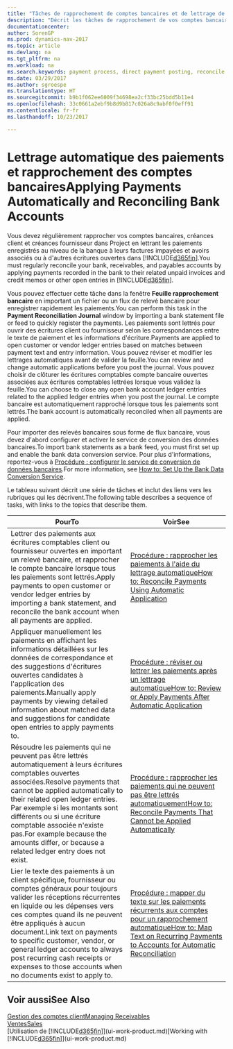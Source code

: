 ```yaml
---
title: "Tâches de rapprochement de comptes bancaires et de lettrage de paiements d'écritures connexes"
description: "Décrit les tâches de rapprochement de vos comptes bancaires, client, et fournisseur, valider des règlements ou des frais, et lettrer des paiements automatiquement."
documentationcenter: 
author: SorenGP
ms.prod: dynamics-nav-2017
ms.topic: article
ms.devlang: na
ms.tgt_pltfrm: na
ms.workload: na
ms.search.keywords: payment process, direct payment posting, reconcile payment, expenses, cash receipts
ms.date: 03/29/2017
ms.author: sgroespe
ms.translationtype: HT
ms.sourcegitcommit: b9b1f062ee6009f34698ea2cf33bc25bdd5b11e4
ms.openlocfilehash: 33c0661a2ebf9b8d9b817c026a8c9abf0f0eff91
ms.contentlocale: fr-fr
ms.lasthandoff: 10/23/2017

---
```

# <a name="applying-payments-automatically-and-reconciling-bank-accounts"></a><span data-ttu-id="97515-103">Lettrage automatique des paiements et rapprochement des comptes bancaires</span><span class="sxs-lookup"><span data-stu-id="97515-103">Applying Payments Automatically and Reconciling Bank Accounts</span></span>
<span data-ttu-id="97515-104">Vous devez régulièrement rapprocher vos comptes bancaires, créances client et créances fournisseur dans Project en lettrant les paiements enregistrés au niveau de la banque à leurs factures impayées et avoirs associés ou à d'autres écritures ouvertes dans [!INCLUDE[d365fin](includes/d365fin_long_md.md)].</span><span class="sxs-lookup"><span data-stu-id="97515-104">You must regularly reconcile your bank, receivables, and payables accounts by applying payments recorded in the bank to their related unpaid invoices and credit memos or other open entries in [!INCLUDE[d365fin](includes/d365fin_long_md.md)].</span></span>  

<span data-ttu-id="97515-105">Vous pouvez effectuer cette tâche dans la fenêtre **Feuille rapprochement bancaire** en important un fichier ou un flux de relevé bancaire pour enregistrer rapidement les paiements.</span><span class="sxs-lookup"><span data-stu-id="97515-105">You can perform this task in the **Payment Reconciliation Journal** window by importing a bank statement file or feed to quickly register the payments.</span></span> <span data-ttu-id="97515-106">Les paiements sont lettrés pour ouvrir des écritures client ou fournisseur selon les correspondances entre le texte de paiement et les informations d'écriture.</span><span class="sxs-lookup"><span data-stu-id="97515-106">Payments are applied to open customer or vendor ledger entries based on matches between payment text and entry information.</span></span> <span data-ttu-id="97515-107">Vous pouvez réviser et modifier les lettrages automatiques avant de valider la feuille.</span><span class="sxs-lookup"><span data-stu-id="97515-107">You can review and change automatic applications before you post the journal.</span></span> <span data-ttu-id="97515-108">Vous pouvez choisir de clôturer les écritures comptables compte bancaire ouvertes associées aux écritures comptables lettrées lorsque vous validez la feuille.</span><span class="sxs-lookup"><span data-stu-id="97515-108">You can choose to close any open bank account ledger entries related to the applied ledger entries when you post the journal.</span></span> <span data-ttu-id="97515-109">Le compte bancaire est automatiquement rapproché lorsque tous les paiements sont lettrés.</span><span class="sxs-lookup"><span data-stu-id="97515-109">The bank account is automatically reconciled when all payments are applied.</span></span>  

<span data-ttu-id="97515-110">Pour importer des relevés bancaires sous forme de flux bancaire, vous devez d'abord configurer et activer le service de conversion des données bancaires.</span><span class="sxs-lookup"><span data-stu-id="97515-110">To import bank statements as a bank feed, you must first set up and enable the bank data conversion service.</span></span> <span data-ttu-id="97515-111">Pour plus d'informations, reportez-vous à [Procédure : configurer le service de conversion de données bancaires](bank-how-setup-bank-data-conversion-service.md).</span><span class="sxs-lookup"><span data-stu-id="97515-111">For more information, see [How to: Set Up the Bank Data Conversion Service](bank-how-setup-bank-data-conversion-service.md).</span></span>  

<span data-ttu-id="97515-112">Le tableau suivant décrit une série de tâches et inclut des liens vers les rubriques qui les décrivent.</span><span class="sxs-lookup"><span data-stu-id="97515-112">The following table describes a sequence of tasks, with links to the topics that describe them.</span></span>  

| <span data-ttu-id="97515-113">Pour</span><span class="sxs-lookup"><span data-stu-id="97515-113">To</span></span> | <span data-ttu-id="97515-114">Voir</span><span class="sxs-lookup"><span data-stu-id="97515-114">See</span></span> |
| --- | --- |
| <span data-ttu-id="97515-115">Lettrer des paiements aux écritures comptables client ou fournisseur ouvertes en important un relevé bancaire, et rapprocher le compte bancaire lorsque tous les paiements sont lettrés.</span><span class="sxs-lookup"><span data-stu-id="97515-115">Apply payments to open customer or vendor ledger entries by importing a bank statement, and reconcile the bank account when all payments are applied.</span></span> |[<span data-ttu-id="97515-116">Procédure : rapprocher les paiements à l'aide du lettrage automatique</span><span class="sxs-lookup"><span data-stu-id="97515-116">How to: Reconcile Payments Using Automatic Application</span></span>](receivables-how-reconcile-payments-auto-application.md) |
| <span data-ttu-id="97515-117">Appliquer manuellement les paiements en affichant les informations détaillées sur les données de correspondance et des suggestions d'écritures ouvertes candidates à l'application des paiements.</span><span class="sxs-lookup"><span data-stu-id="97515-117">Manually apply payments by viewing detailed information about matched data and suggestions for candidate open entries to apply payments to.</span></span> |[<span data-ttu-id="97515-118">Procédure : réviser ou lettrer les paiements après un lettrage automatique</span><span class="sxs-lookup"><span data-stu-id="97515-118">How to: Review or Apply Payments After Automatic Application</span></span>](receivables-how-review-apply-payments-auto-application.md) |
| <span data-ttu-id="97515-119">Résoudre les paiements qui ne peuvent pas être lettrés automatiquement à leurs écritures comptables ouvertes associées.</span><span class="sxs-lookup"><span data-stu-id="97515-119">Resolve payments that cannot be applied automatically to their related open ledger entries.</span></span> <span data-ttu-id="97515-120">Par exemple si les montants sont différents ou si une écriture comptable associée n'existe pas.</span><span class="sxs-lookup"><span data-stu-id="97515-120">For example because the amounts differ, or because a related ledger entry does not exist.</span></span> |[<span data-ttu-id="97515-121">Procédure : rapprocher les paiements qui ne peuvent pas être lettrés automatiquement</span><span class="sxs-lookup"><span data-stu-id="97515-121">How to: Reconcile Payments That Cannot be Applied Automatically</span></span>](receivables-how-reconcile-payments-cannot-apply-auto.md) |
| <span data-ttu-id="97515-122">Lier le texte des paiements à un client spécifique, fournisseur ou comptes généraux pour toujours valider les réceptions récurrentes en liquide ou les dépenses vers ces comptes quand ils ne peuvent être appliqués à aucun document.</span><span class="sxs-lookup"><span data-stu-id="97515-122">Link text on payments to specific customer, vendor, or general ledger accounts to always post recurring cash receipts or expenses to those accounts when no documents exist to apply to.</span></span> |[<span data-ttu-id="97515-123">Procédure : mapper du texte sur les paiements récurrents aux comptes pour un rapprochement automatique</span><span class="sxs-lookup"><span data-stu-id="97515-123">How to: Map Text on Recurring Payments to Accounts for Automatic Reconciliation</span></span>](receivables-how-map-text-recurring-payments-accounts-auto-reconcilliation.md) |

## <a name="see-also"></a><span data-ttu-id="97515-124">Voir aussi</span><span class="sxs-lookup"><span data-stu-id="97515-124">See Also</span></span>
[<span data-ttu-id="97515-125">Gestion des comptes client</span><span class="sxs-lookup"><span data-stu-id="97515-125">Managing Receivables</span></span>](receivables-manage-receivables.md)  
[<span data-ttu-id="97515-126">Ventes</span><span class="sxs-lookup"><span data-stu-id="97515-126">Sales</span></span>](sales-manage-sales.md)  
<span data-ttu-id="97515-127">[Utilisation de [!INCLUDE[d365fin](includes/d365fin_md.md)]](ui-work-product.md)</span><span class="sxs-lookup"><span data-stu-id="97515-127">[Working with [!INCLUDE[d365fin](includes/d365fin_md.md)]](ui-work-product.md)</span></span>

